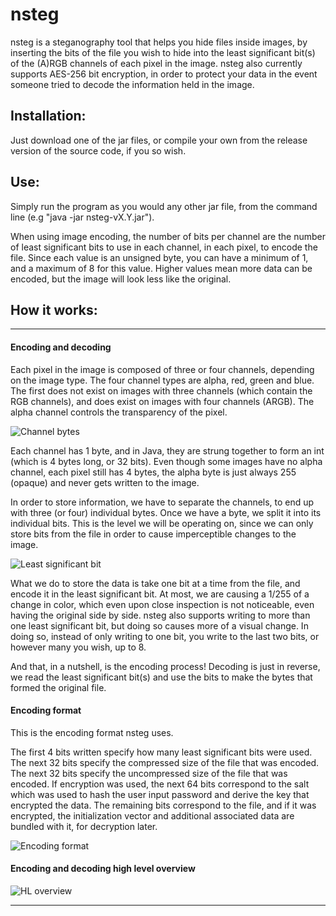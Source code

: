 # nsteg

nsteg is a steganography tool that helps you hide files inside images, by inserting the bits of the file you wish to hide into the least significant bit(s) of the (A)RGB channels of each pixel in the image. nsteg also currently supports AES-256 bit encryption, in order to protect your data in the event someone tried to decode the information held in the image.

## Installation:

Just download one of the jar files, or compile your own from the release version of the source code, if you so wish.

## Use:

Simply run the program as you would any other jar file, from the command line (e.g "java -jar nsteg-vX.Y.jar").

When using image encoding, the number of bits per channel are the number of least significant bits to use in each channel, in each pixel, to encode the file. Since each value is an unsigned byte, you can have a minimum of 1, and a maximum of 8 for this value. Higher values mean more data can be encoded, but the image will look less like the original.

## How it works:
---
#### Encoding and decoding
Each pixel in the image is composed of three or four channels, depending on the image type. The four channel types are alpha, red, green and blue. The first does not exist on images with three channels (which contain the RGB channels), and does exist on images with four channels (ARGB). The alpha channel controls the transparency of the pixel.

![Channel bytes](https://raw.githubusercontent.com/nanoandrew4/nsteg/master/readme_res/chan.png)

Each channel has 1 byte, and in Java, they are strung together to form an int (which is 4 bytes long, or 32 bits). Even though some images have no alpha channel, each pixel still has 4 bytes, the alpha byte is just always 255 (opaque) and never gets written to the image.

In order to store information, we have to separate the channels, to end up with three (or four) individual bytes. Once we have a byte, we split it into its individual bits. This is the level we will be operating on, since we can only store bits from the file in order to cause imperceptible changes to the image.

![Least significant bit](https://raw.githubusercontent.com/nanoandrew4/nsteg/master/readme_res/lsb.png)

What we do to store the data is take one bit at a time from the file, and encode it in the least significant bit. At most, we are causing a 1/255 of a change in color, which even upon close inspection is not noticeable, even having the original side by side. nsteg also supports writing to more than one least significant bit, but doing so causes more of a visual change. In doing so, instead of only writing to one bit, you write to the last two bits, or however many you wish, up to 8.

And that, in a nutshell, is the encoding process! Decoding is just in reverse, we read the least significant bit(s) and use the bits to make the bytes that formed the original file. 

#### Encoding format

This is the encoding format nsteg uses. 

The first 4 bits written specify how many least significant bits were used. The next 32 bits specify the compressed size of the file that was encoded. The next 32 bits specify the uncompressed size of the file that was encoded. If encryption was used, the next 64 bits correspond to the salt which was used to hash the user input password and derive the key that encrypted the data. The remaining bits correspond to the file, and if it was encrypted, the initialization vector and additional associated data are bundled with it, for decryption later.

![Encoding format](https://raw.githubusercontent.com/nanoandrew4/nsteg/master/readme_res/encformat.png)

#### Encoding and decoding high level overview

![HL overview](https://raw.githubusercontent.com/nanoandrew4/nsteg/master/readme_res/encdec.png)

---
